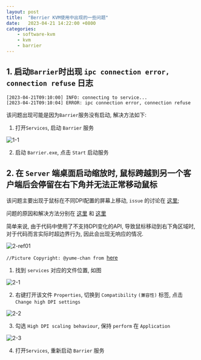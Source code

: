 ```yaml
---
layout: post
title:  "Berrier KVM使用中出现的一些问题"
date:   2023-04-21 14:22:00 +0800
categories:
    - software-kvm
    - kvm
    - barrier
---
```

<!--
 friesi23.github.io (c) by weooh

 friesi23.github.io is licensed under a
 Creative Commons Attribution-ShareAlike 4.0 International License.

 You should have received a copy of the license along with this
 work. If not, see <http://creativecommons.org/licenses/by-sa/4.0/>.
-->

## 1. 启动`Barrier`时出现 `ipc connection error, connection refuse` 日志

```log
[2023-04-21T09:10:00] INFO: connecting to service...
[2023-04-21T09:10:04] ERROR: ipc connection error, connection refuse
```

该问题出现可能是因为`Barrier`服务没有启动, 解决方法如下:

1. 打开`Services`, 启动 `Barrier` 服务

![1-1](https://user-images.githubusercontent.com/20661034/233557727-b3b37fb4-fdb2-4d81-8cd6-8cc227f48afd.jpg)

2. 启动 `Barrier.exe`, 点击 `Start` 启动服务


## 2. 在 `Server` 端桌面启动缩放时, 鼠标跨越到另一个客户端后会停留在右下角并无法正常移动鼠标

该问题主要出现于鼠标在不同DPI配置的屏幕上移动, `issue` 的讨论在 [这里](https://github.com/debauchee/barrier/issues/94);

问题的原因和解决方法分别在 [这里](https://github.com/debauchee/barrier/issues/94#issuecomment-979628855) 和 [这里](https://github.com/debauchee/barrier/issues/94#issuecomment-934400562)

简单来说, 由于代码中使用了不支持DPI变化的API, 导致鼠标移动到右下角区域时, 对于代码而言实际时超边界行为, 因此会出现无响应的情况.

![2-ref01](https://user-images.githubusercontent.com/1330321/143516839-1593e947-46ad-42de-9164-576fe8635a8c.png)

`//Picture Copyright: @yume-chan from `[here](https://github.com/debauchee/barrier/issues/94#issuecomment-979628855)

1. 找到 `services` 对应的文件位置, 如图

![2-1](https://user-images.githubusercontent.com/20661034/233560061-84b3cd5e-0c38-4c04-9c6d-4daa85b33509.jpg)

2. 右键打开该文件 `Properties`, 切换到 `Compatibility` `(兼容性)` 标签, 点击 `Change high DPI settings`

![2-2](https://user-images.githubusercontent.com/20661034/233561010-8043de68-4b3f-4453-bfc9-d705180d6fd3.jpg)

3. 勾选 `High DPI scaling behaviour`, 保持 `perform` 在 `Application`

![2-3](https://user-images.githubusercontent.com/20661034/233561601-25e0a641-bc28-421a-b854-610757d96dd7.jpg)

4. 打开`Services`, 重新启动 `Barrier` 服务
